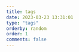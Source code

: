 ```yaml
---
title: tags
date: 2023-03-23 13:31:01
type: "tags"
orderby: random
order: 1
comments: false
---
```

